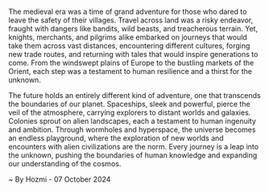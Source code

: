
The medieval era was a time of grand adventure for those who dared to leave the safety of their villages.  Travel across land was a risky endeavor, fraught with dangers like bandits, wild beasts, and treacherous terrain.  Yet, knights, merchants, and pilgrims alike embarked on journeys that would take them across vast distances, encountering different cultures, forging new trade routes, and returning with tales that would inspire generations to come.  From the windswept plains of Europe to the bustling markets of the Orient, each step was a testament to human resilience and a thirst for the unknown.

The future holds an entirely different kind of adventure, one that transcends the boundaries of our planet.  Spaceships, sleek and powerful, pierce the veil of the atmosphere, carrying explorers to distant worlds and galaxies.  Colonies sprout on alien landscapes, each a testament to human ingenuity and ambition.  Through wormholes and hyperspace, the universe becomes an endless playground, where the exploration of new worlds and encounters with alien civilizations are the norm.  Every journey is a leap into the unknown, pushing the boundaries of human knowledge and expanding our understanding of the cosmos. 

~ By Hozmi - 07 October 2024
